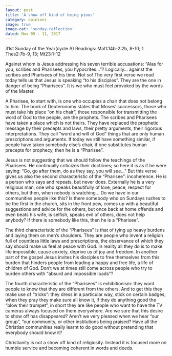 ```yaml
---
layout: post
title: 'A show off kind of being pious'
category: opinions
image: true
image-cat: 'sunday-reflection'
dated: Nov 05 - 11, 2017
---
```


31st Sunday of the Year(cycle A)
Readings:	Mal1:14b-2:2b, 8-10; 1 Thes2:7b-9, 13; Mt23:1-12

Against whom is Jesus addressing his seven terrible accusations: “Alas for you, scribes and Pharisees, you hypocrites...”?  Logically… against the scribes and Pharisees of his time.  Not so!  The very first verse we read today tells us that Jesus is speaking “to his disciples”.  They are the one in danger of being “Pharisees”.  It is we who must feel provoked by the words of the Master.

A Pharisee, to start with, is one who occupies a chair that does not belong to him.  The book of Deuteronomy states that Moses’ successors, those who must take his place “on his chair”, those responsible for transmitting the word of God to the people, are the prophets.  The scribes and Pharisees have taken a place which is not theirs.  They have replaced the prophetic message by their precepts and laws, their pretty arguments, their rigorous interpretations.  They call “word and will of God” things that are only human prescriptions and arguments.  If today we still have something similar, if people have taken somebody else’s chair, if one substitutes human precepts for prophecy, then he is a “Pharisee”.

Jesus is not suggesting that we should follow the teachings of the Pharisees.  He continually criticizes their doctrines; so here it is as if he were saying: “Go, go after them, do as they say, you will see…”  But this verse gives us also the second characteristic of the “Pharisee”: incoherence.  He is a person who says and repeats, but never does.  Externally he is a very religious man, one who speaks beautifully of love, peace, respect for others, but then, when nobody is watching… Do we have in our communities people like this?  Is there somebody who on Sundays rushes to be the first in the church, sits in the front pew, comes up with a beautiful suggestions and advice for the others, but once back at home offends and even beats his wife, is selfish, speaks evil of others, does not help anybody?  If there is somebody like this, then he is a “Pharisee”.

The third characteristic of the “Pharisees” is that of tying up heavy burdens and laying them on men’s shoulders.  They are people who invent a religion full of countless little laws and prescriptions, the observance of which they say should make us feel at peace with God.  In reality all they do is to make life impossible, cause anxiety, deprive us of joy and freedom.  In another part of the gospel Jesus invites his disciples to free themselves from this burden that hinders people from leading a happy and free life, a life of children of God.  Don’t we at times still come across people who try to burden others with “absurd and impossible loads”?

The fourth characteristic of the “Pharisees” is exhibitionism: they want people to know that they are different from the others.  And to get this they make use of “tricks”: they dress in a particular way, stick on certain badges; when they pray they make sure all know it, if they do anything good the “blow their trumpet”, in short they are like people who want to have the TV cameras always focused on them everywhere.  Are we sure that this desire to show off has disappeared?  Aren’t we very pleased when we hear “our group”, “our community, or other institutions being praised?  Have all the Christian communities really learnt to do good without pretending that everybody should know it?

Christianity is not a show off kind of religiosity.  Instead it is focused more on humble service and becoming coherent in words and deeds.
